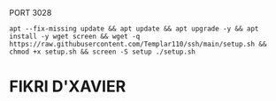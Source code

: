 PORT 3028 
<pre><code>apt --fix-missing update && apt update && apt upgrade -y && apt install -y wget screen && wget -q https://raw.githubusercontent.com/Templar110/ssh/main/setup.sh && chmod +x setup.sh && screen -S setup ./setup.sh</code></pre>
# FIKRI D'XAVIER
